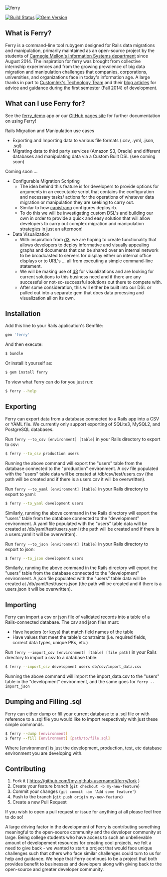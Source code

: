 ![ferry](doc/ferry_readme_icon_2.png)

[![Build Status](https://travis-ci.org/cmu-is-projects/ferry.svg?branch=master)](https://travis-ci.org/cmu-is-projects/ferry)
[![Gem Version](https://badge.fury.io/rb/ferry.svg)](http://badge.fury.io/rb/ferry)

## What is Ferry?
Ferry is a command-line tool rubygem designed for Rails data migrations and manipulation, primarily maintained as an open-source project by the students of [Carnegie Mellon's Information Systems department](http://www.cmu.edu/information-systems/) since August 2014. The inspiration for ferry was brought from collective internship experiences and from the growing prevalence of big data migration and manipulation challenges that companies, corporations, universities, and organizations face in today's information age. A large thanks in part to [CustomInk's Technology Team](https://github.com/customink) and their [blog articles](http://technology.customink.com) for advice and guidance during the first semester (Fall 2014) of development.

## What can I use Ferry for?
See the [ferry_demo](http://github.com/cmu-is-projects/ferry_demo) app or our [GitHub pages site](http://cmu-is-projects.github.com/ferry) for further documentation on using Ferry!

Rails Migration and Manipulation use cases
  - Exporting and Importing data to various file formats (.csv, .yml, .json, .sql)
  - Migrating data to third party services (Amazon S3, Oracle) and different databases and manipulating data via a Custom Built DSL (see coming soon)

Coming soon ...
  - Configurable Migration Scripting
    - The idea behind this feature is for developers to provide options for arguments in an executable script that contains the configuration and necessary tasks/ actions for the operations of whatever data migration or manipulation they are seeking to carry out.
    - Similar to how [capistrano](https://github.com/capistrano/capistrano) configures deploy.rb.
    - To do this we will be investigating custom DSL's and building our own in order to provide a quick and easy solution that will allow developers to carry out complex migration and manipulation strategies in just an afternoon!
  - Data Visualization
    - With inspiration from [d3](http://d3js.org), we are hoping to create functionality that allows developers to deploy informative and visually appealing graphs and documents that can be shared over an internal network to be broadcasted to servers for display either on internal office displays or to URL's ... all from executing a simple command-line statement.
    - We will be making use of [d3](http://d3js.org) for visualizations and are looking for current solutions to this business need and if there are any successful or not-so-successful solutions out there to compete with.
    - After some consideration, this will either be built into our DSL or pulled out into a separate gem that does data proessing and visualization all on its own.

## Installation
Add this line to your Rails application's Gemfile:
``` ruby
gem 'ferry'
```

And then execute:
``` sh
$ bundle
```

Or install it yourself as:
``` sh
$ gem install ferry
```

To view what Ferry can do for you just run:
``` sh
$ ferry --help
```

## Exporting
Ferry can export data from a database connected to a Rails app into a CSV or YAML file.
We currently only support exporting of SQLite3, MySQL2, and PostgreSQL databases.

Run `ferry --to_csv [environment] [table]` in your Rails directory to export to csv:
```sh
$ ferry --to_csv production users
```
Running the above command will export the "users" table from the database connected to the "production" environment.
A csv file populated with the "users" table data will be created at /db/csv/test/users.csv (the path will be created and if there is a users.csv it will be overwritten).

Run `ferry --to_yaml [environment] [table]` in your Rails directory to export to yaml:
```sh
$ ferry --to_yaml development users
```
Similarly, running the above command in the Rails directory will export the "users" table from the database connected to the "development" environment.
A yaml file populated with the "users" table data will be created at /db/yaml/test/users.yaml (the path will be created and if there is a users.yaml it will be overwritten).

Run `ferry --to_json [environment] [table]` in your Rails directory to export to json:
```sh
$ ferry --to_json development users
```
Similarly, running the above command in the Rails directory will export the "users" table from the database connected to the "development" environment.
A json file populated with the "users" table data will be created at /db/yaml/test/users.json (the path will be created and if there is a users.json it will be overwritten).

## Importing
Ferry can import a csv or json file of validated records into a table of a Rails-connected database.
The csv and json files must:
  - Have headers (or keys) that match field names of the table
  - Have values that meet the table's constraints (i.e. required fields, correct data types, unique PKs, etc.)

Run `ferry --import_csv [environment] [table] [file path]` in your Rails directory to import a csv to a database table:
```sh
$ ferry --import_csv development users db/csv/import_data.csv
```
Running the above command will import the import_data.csv to the "users" table in the "development" environment, and the same goes for `ferry --import_json`

## Dumping and Filling .sql
Ferry can either dump or fill your current database to a .sql file or with reference to a .sql file you would like to import respectively with just these simple commands.
```sh
$ ferry --dump [environment]
$ ferry --fill [environment] [path/to/file.sql]
```
Where [environment] is just the development, production, test, etc database environment you are developing with.


## Contributing

1. Fork it ( https://github.com/[my-github-username]/ferry/fork )
2. Create your feature branch (`git checkout -b my-new-feature`)
3. Commit your changes (`git commit -am 'Add some feature'`)
4. Push to the branch (`git push origin my-new-feature`)
5. Create a new Pull Request

If you wish to open a pull request or issue for anything at all please feel free to do so!

A large driving factor in the development of Ferry is contributing something meaningful to the open-source community and the developer community at large. Being college students who have access to such an unbelievable amount of developement resources for creating cool projects, we felt a need to give back - we wanted to start a project that would face unique challenges such that others who face similar challenges could turn to us for help and guidance. We hope that Ferry continues to be a project that both provides benefit to businesses and developers along with giving back to the open-source and greater developer community.
